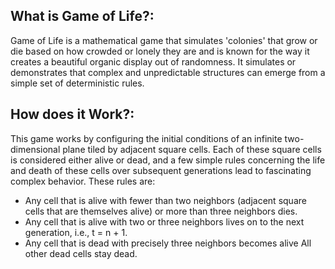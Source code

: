 ## What is Game of Life?:
Game of Life is a mathematical game that simulates 'colonies' that grow or die based on how crowded or lonely they are and is known for the way it creates a beautiful organic display out of randomness. It simulates or demonstrates that complex and unpredictable structures can emerge from a simple set of deterministic rules.


## How does it Work?:
This game works by configuring the initial conditions of an infinite two-dimensional plane tiled by adjacent square cells. Each of these square cells is considered either alive or dead, and a few simple rules concerning the life and death of these cells over subsequent generations lead to fascinating complex behavior. These rules are:

* Any cell that is alive with fewer than two neighbors (adjacent square cells that are themselves alive) or more than three neighbors dies.
* Any cell that is alive with two or three neighbors lives on to the next generation, i.e., t = n + 1.
* Any cell that is dead with precisely three neighbors becomes alive
All other dead cells stay dead.  